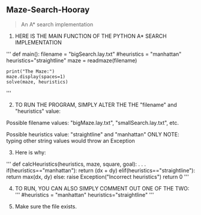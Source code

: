 ## Maze-Search-Hooray
> An A* search implementation

1. HERE IS THE MAIN FUNCTION OF THE PYTHON A* SEARCH IMPLEMENTATION

'''
def main():
    filename = "bigSearch.lay.txt"
    #heuristics = "manhattan"
    heuristics="straightline"
    maze = readmaze(filename)

    print("The Maze:")
    maze.display(spaces=1)
    solve(maze, heuristics)
'''

2. TO RUN THE PROGRAM, SIMPLY ALTER THE THE "filename" and
"heuristics" value:

Possible filename values: "bigMaze.lay.txt", "smallSearch.lay.txt", etc.

Possible heuristics value: "straightline" and "manhattan" ONLY
NOTE: typing other string values would throw an Exception

3. Here is why:

'''
def calcHeuristics(heuristics, maze, square, goal):
    .
    .
    .
    if(heuristics=="manhattan"):
        return (dx + dy)
    elif(heuristics=="straightline"):
        return max(dx, dy)
    else:
        raise Exception("Incorrect heuristics")
    return 0
'''

4. TO RUN, YOU CAN ALSO SIMPLY COMMENT OUT ONE OF THE TWO:
'''
    #heuristics = "manhattan"
    heuristics="straightline"
'''

5. Make sure the file exists.
